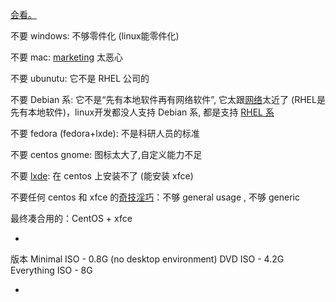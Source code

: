 
[会看。](https://github.com/7900ms/000nottheater_deserted_systemlibrary/blob/master/supplementary/slang-粉丝经济.md)

不要 windows: 不够零件化 (linux能零件化)

不要 mac: [marketing](https://github.com/7900ms/000nottheater_deserted_systemlibrary/blob/master/supplementary/slang-MARKETING.md#奇技淫巧+夸夸其谈) 太恶心

不要 ubunutu: 它不是 RHEL 公司的

不要 Debian 系: 它不是“先有本地软件再有网络软件”, 它太跟[网络](https://www.v2ex.com/notes/28380#服务器)太近了 (RHEL是先有本地软件)，linux开发都没人支持 Debian 系, 都是支持 [RHEL 系](https://www.v2ex.com/notes/28390)

不要 fedora (fedora+lxde): 不是科研人员的标准

不要 centos gnome: 图标太大了,自定义能力不足

不要 [lxde](https://github.com/7900ms/0nottheater_deserted/blob/master/book/LXDE-fundamental-安装.txt): 在 centos 上安装不了 (能安装 xfce)

不要任何 centos 和 xfce 的[奇技淫巧](https://www.v2ex.com/notes/28357)：不够 general usage , 不够 generic

最终凑合用的：CentOS + xfce

-

版本
Minimal ISO - 0.8G (no desktop environment)
DVD ISO - 4.2G
Everything ISO - 8G


-
